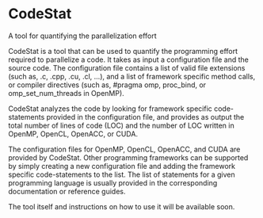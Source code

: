 # CodeStat

A tool for quantifying the parallelization effort

CodeStat is a tool that can be used to quantify the programming effort required to parallelize a code. It takes as input a configuration file and the source code. The configuration file contains a list of valid file extensions (such as, .c, .cpp, .cu, .cl, ...), and a list of framework specific method calls, or compiler directives (such as, #pragma omp, proc_bind, or omp_set_num_threads in OpenMP). 

CodeStat analyzes the code by looking for framework specific code-statements provided in the configuration file, and provides as output the total number of lines of code (LOC) and the number of LOC written in OpenMP, OpenCL, OpenACC, or CUDA. 

The configuration files for OpenMP, OpenCL, OpenACC, and CUDA are provided by CodeStat. Other programming frameworks can be supported by simply creating a new configuration file and adding the framework specific code-statements to the list. The list of statements for a given programming language is usually provided in the corresponding documentation or reference guides. 

The tool itself and instructions on how to use it will be available soon. 
